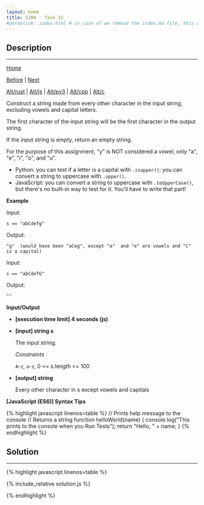 ```yaml
---
layout: home
title: S1M4 - Task 15
#permalink: index.html # in case of we remove the index.md file, this doc will be the index page
---
```


<div class="row">
<div class="columnStmt" markdown="1">

##  Description
------

[Home](../README.md)

[Before](../S1M4_Task_14/README.md) | [Next](../S1M4_Task_16/README.md)

[Alt/rust](./Alt_rust/README.md) | [Alt/js](./Alt_js/README.html) | [Alt/py3](./Alt_py3/README.md) | [Alt/cpp](./Alt_cpp/README.md) | [Alt/c](./Alt_c/README.md)

Construct a string made from every other character in the input string, excluding vowels and capital letters.

The first character of the input string will be the first character in the output string.

If the input string is empty, return an empty string.

For the purpose of this assignment, "y" is NOT considered a vowel, only "a", "e", "i", "o", and "u".

-   Python: you can test if a letter is a capital with `.isupper()`; you can convert a string to uppercase with `.upper()`.
-   JavaScript: you can convert a string to uppercase with `.toUpperCase()`, but there's no built-in way to test for it. You'll have to write that part!

**Example**

Input:
```
s == "abCdefg"
```
Output:
```
"g"  (would have been "aCeg", except "a"  and "e" are vowels and "C" is a capital)
```
Input:
```
s == "abCdefG"
```
Output:
```
""
```

**Input/Output**

* **[execution time limit] 4 seconds (js)**

* **[input] string s**

    The input string.

    *Constraints*

    `A`-`z`, `a`-`z`, 0 <= s.length <= 100

* **[output] string**

    Every other character in s except vowels and capitals

**[JavaScript (ES6)] Syntax Tips**

{% highlight javascript linenos=table %}
// Prints help message to the console
// Returns a string
function helloWorld(name) {
    console.log("This prints to the console when you Run Tests");
    return "Hello, " + name;
}
{% endhighlight %}

</div>
<div class="columnSol" markdown="1">

## Solution
------

{% highlight javascript linenos=table %}

{% include_relative solution.js %}

{% endhighlight %}

</div>
</div>